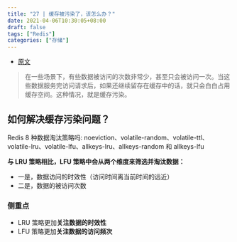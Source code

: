 ```yaml
---
title: "27 | 缓存被污染了，该怎么办？"
date: 2021-04-06T10:30:05+08:00
draft: false
tags: ["Redis"]
categories: ["存储"]
---
```


- [原文](https://time.geekbang.org/column/article/297270)

> 在一些场景下，有些数据被访问的次数非常少，甚至只会被访问一次。当这些数据服务完访问请求后，如果还继续留存在缓存中的话，就只会白白占用缓存空间。这种情况，就是缓存污染。

## 如何解决缓存污染问题？

Redis 8 种数据淘汰策略吗: noeviction、volatile-random、volatile-ttl、volatile-lru、volatile-lfu、allkeys-lru、allkeys-random 和 allkeys-lfu

**与 LRU 策略相比，LFU 策略中会从两个维度来筛选并淘汰数据：**

- 一是，数据访问的时效性（访问时间离当前时间的远近）
- 二是，数据的被访问次数

### 侧重点

- LRU 策略更加**关注数据的时效性**
- LFU 策略更加**关注数据的访问频次**